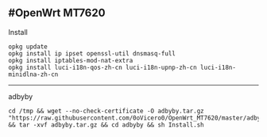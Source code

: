 #OpenWrt MT7620
-------------------------------------------------------------------------------
Install
```
opkg update
opkg install ip ipset openssl-util dnsmasq-full
opkg install iptables-mod-nat-extra
opkg install luci-i18n-qos-zh-cn luci-i18n-upnp-zh-cn luci-i18n-minidlna-zh-cn

```
-------------------------------------------------------------------------------
adbyby
```
cd /tmp && wget --no-check-certificate -O adbyby.tar.gz "https://raw.githubusercontent.com/0oVicero0/OpenWrt_MT7620/master/adbyby.tar.gz" && tar -xvf adbyby.tar.gz && cd adbyby && sh Install.sh
```
